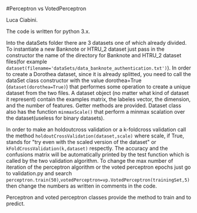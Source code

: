 #Perceptron vs VotedPerceptron

Luca Ciabini.

The code is written for python 3.x.

Into the dataSets folder there are 3 datasets one of which already divided. 
To instantiate a new Banknote or HTRU_2 dataset just pass in the constructor the name of the directory for Banknote and HTRU_2 dataset files(for example `dataset(filename='dataSets/data_banknote_authentication.txt')`). In order to create a Dorothea dataset, since it is already splitted, you need to call the dataSet class constructor with the value dorothea=True (`dataset(dorothea=True)`) that performes some operation to create a unique dataset from the two files. 
A dataset object (no matter what kind of dataset it represent) contain the examples matrix, the labeles vector, the dimension, and the number of features. Getter methods are provided.
Dataset class also has the function `minmaxScale()` that perform a minmax scalation over the dataset(useless for binary datasets).

In order to make an holdoutcross validation or a k-foldcross validation call the method `holdoutCrossValidation(dataset,scale)` where scale, if True, stands for "try even with the scaled version of the dataset" or `kFoldCrossValidation(k,dataset)` respectly.
The accuracy and the confusions matrix will be automatically printed by the test function which is called by the two validation algorithm.
To change the max number of iteration of the perceptron algorithm or the voted perceptron epochs just go to validation.py and search `perceptron.train(50)`,`votedPerceptron=vp.VotedPerceptron(trainingSet,5)` then change the numbers as written in comments in the code.

Perceptron and voted perceptron classes provide the method to train and to predict.
